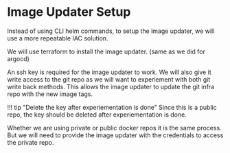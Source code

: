 # Image Updater Setup


Instead of using CLI helm commands, to setup the image updater, we will use a more repeatable IAC solution.


We will use terraform to install the image updater. (same as we did for argocd)


An ssh key is required for the image updater to work. We will also give it write access to the git repo as we will want to experiement with both git write back methods. This allows the image updater to update the git infra repo with the new image tags.


!!! tip "Delete the key after experiementation is done"
    Since this is a public repo, the key should be deleted after experiementation is done.


Whether we are using private or public docker repos it is the same process. But we will need to provide the image updater with the credentials to access the private repo. 


